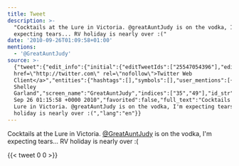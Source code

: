 ```yaml
---
title: Tweet
description: >-
  "Cocktails at the Lure in Victoria. @greatAuntJudy is on the vodka, I'm
  expecting tears... RV holiday is nearly over :("
date: '2010-09-26T01:09:58+01:00'
mentions:
  - '@GreatAuntJudy'
source: >-
  {"tweet":{"edit_info":{"initial":{"editTweetIds":["25547054396"],"editableUntil":"2010-09-26T02:15:58.000Z","editsRemaining":"5","isEditEligible":true}},"retweeted":false,"source":"<a
  href=\"http://twitter.com\" rel=\"nofollow\">Twitter Web
  Client</a>","entities":{"hashtags":[],"symbols":[],"user_mentions":[{"name":"Dr
  Shelley
  Garland","screen_name":"GreatAuntJudy","indices":["35","49"],"id_str":"176402695","id":"176402695"}],"urls":[]},"display_text_range":["0","118"],"favorite_count":"0","id_str":"25547054396","truncated":false,"retweet_count":"0","id":"25547054396","created_at":"Sun
  Sep 26 01:15:58 +0000 2010","favorited":false,"full_text":"Cocktails at the
  Lure in Victoria. @greatAuntJudy is on the vodka, I'm expecting tears... RV
  holiday is nearly over :(","lang":"en"}}
---
```

Cocktails at the Lure in Victoria. [@GreatAuntJudy](https://twitter.com/@GreatAuntJudy) is on the vodka, I'm expecting tears... RV holiday is nearly over :(
    
{{< tweet 0 0 >}}
    
